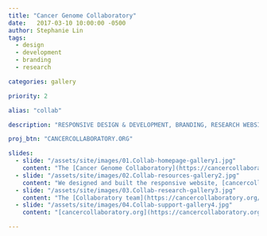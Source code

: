 ```yaml
---
title: "Cancer Genome Collaboratory"
date:   2017-03-10 10:00:00 -0500
author: Stephanie Lin
tags:
  - design
  - development
  - branding
  - research

categories: gallery

priority: 2

alias: "collab"

description: "RESPONSIVE DESIGN & DEVELOPMENT, BRANDING, RESEARCH WEBSITE"

proj_btn: "CANCERCOLLABORATORY.ORG"

slides:
  - slide: "/assets/site/images/01.Collab-homepage-gallery1.jpg"
    content: "The [Cancer Genome Collaboratory](https://cancercollaboratory.org/){:target=\"_blank\"} is funded by the Government of Canada to create a cloud computing facility to enable cancer research on the world's largest and most comprehensive cancer genome dataset."
  - slide: "/assets/site/images/02.Collab-resources-gallery2.jpg"
    content: "We designed and built the responsive website, [cancercollaboratory.org](https://cancercollaboratory.org/){:target=\"_blank\"}, to help increase awareness of this important resource. By storing ICGC data in the Collaboratory, researchers will be able to bring their analysis tools to the Collaboratory and start computations without having to wait months to download the data to local storage systems."
  - slide: "/assets/site/images/03.Collab-research-gallery3.jpg"
    content: "The [Collaboratory team](https://cancercollaboratory.org/about-team){:target=\"_blank\"} is made up of an experienced and diverse group of leaders in cancer genomics and computational biology. The team wanted to present an impressive overview of their research components in cancer and big data as well as look for opportunities to collaborate."    
  - slide: "/assets/site/images/04.Collab-support-gallery4.jpg"
    content: "[cancercollaboratory.org](https://cancercollaboratory.org/){:target=\"_blank\"} is a useful website that is connected to real-time data and infrastructure status updates. The content is kept simple and guides researchers through user-friendly documentation and tutorials about how to best utilize the cloud resources."

---
```

